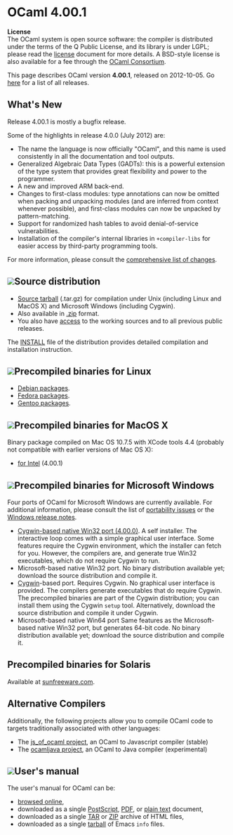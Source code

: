 <!-- ((! set title OCaml 4.00.1 !)) -->

# OCaml 4.00.1
**License**<br />
 The OCaml system is open source software: the compiler is distributed
under the terms of the Q Public License, and its library is under LGPL;
please read the [license](/docs/license.html) document for more details. A
BSD-style license is also available for a fee through the [OCaml
Consortium](/consortium/).

This page describes OCaml version **4.00.1**, released on
2012-10-05. Go [here](./) for a list of all releases.

## What's New
Release 4.00.1 is mostly a bugfix release.

Some of the highlights in release 4.0.0 (July 2012) are:

* The name the language is now officially "OCaml", and this name is
 used consistently in all the documentation and tool outputs.
* Generalized Algebraic Data Types (GADTs): this is a powerful
 extension of the type system that provides great flexibility and
 power to the programmer.
* A new and improved ARM back-end.
* Changes to first-class modules: type annotations can now be omitted
 when packing and unpacking modules (and are inferred from context
 whenever possible), and first-class modules can now be unpacked by
 pattern-matching.
* Support for randomized hash tables to avoid denial-of-service
 vulnerabilities.
* Installation of the compiler's internal libraries in
 `+compiler-libs` for easier access by third-party programming tools.

For more information, please consult the [comprehensive list of
changes](4.00/notes/Changes).

## ![](../img/source.gif "")Source distribution
* [Source
 tarball](https://github.com/ocaml/ocaml/archive/4.00.1.tar.gz)
 (.tar.gz) for compilation under Unix (including Linux and MacOS X)
 and Microsoft Windows (including Cygwin).
* Also available in
 [.zip](https://github.com/ocaml/ocaml/archive/4.00.1.zip)
 format.
* You also have [access](index.html) to the working
 sources and to all previous public releases.

The [INSTALL](4.00/notes/INSTALL)
file of the distribution provides detailed compilation and installation
instruction.

## ![](../img/linux.gif "")Precompiled binaries for Linux
* [Debian packages](http://packages.debian.org/ocaml).
* [Fedora
 packages](https://admin.fedoraproject.org/pkgdb/package/ocaml/).
* [Gentoo
 packages](http://packages.gentoo.org/packages/?category=dev-lang;name=ocaml).

## ![](../img/macos.gif "")Precompiled binaries for MacOS X
Binary package compiled on Mac OS 10.7.5 with XCode tools 4.4 (probably
not compatible with earlier versions of Mac OS X):

* [for
 Intel](https://caml.inria.fr/pub/distrib/ocaml-4.00/ocaml-4.00.1-intel.dmg)
 (4.00.1)

## ![](../img/windows.gif "")Precompiled binaries for Microsoft Windows
Four ports of OCaml for Microsoft Windows are currently available. For
additional information, please consult the list of [portability
issues](http://caml.inria.fr/ocaml/portability.en.html) or the [Windows
release
notes](4.00/notes/README.win32).

* [Cygwin-based native Win32 port
 (4.00.0)](http://protz.github.com/ocaml-installer/). A self
 installer. The interactive loop comes with a simple graphical user
 interface. Some features require the Cygwin environment, which the
 installer can fetch for you. However, the compilers are, and
 generate true Win32 executables, which do not require Cygwin to run.
* Microsoft-based native Win32 port. No binary distribution available
 yet; download the source distribution and compile it.
* [Cygwin](http://cygwin.com/)-based port. Requires Cygwin. No
 graphical user interface is provided. The compilers generate
 executables that do require Cygwin. The precompiled binaries are
 part of the Cygwin distribution; you can install them using the
 Cygwin `setup` tool. Alternatively, download the source distribution
 and compile it under Cygwin.
* Microsoft-based native Win64 port Same features as the
 Microsoft-based native Win32 port, but generates 64-bit code. No
 binary distribution available yet; download the source distribution
 and compile it.

## Precompiled binaries for Solaris
Available at [sunfreeware.com](http://sunfreeware.com/).

## Alternative Compilers
Additionally, the following projects allow you to compile OCaml code to
targets traditionally associated with other languages:

* The [js_of_ocaml project](http://ocsigen.org/js_of_ocaml/), an
 OCaml to Javascript compiler (stable)
* The [ocamljava project](http://cafesterol.x9c.fr/), an OCaml to Java
 compiler (experimental)

## ![](../img/doc.gif "")User's manual
The user's manual for OCaml can be:

* [browsed
 online](4.00/htmlman/index.html),
* downloaded as a single
 [PostScript](4.00/ocaml-4.00-refman.ps.gz),
 [PDF](4.00/ocaml-4.00-refman.pdf),
 or [plain
 text](4.00/ocaml-4.00-refman.txt)
 document,
* downloaded as a single
 [TAR](4.00/ocaml-4.00-refman-html.tar.gz)
 or
 [ZIP](4.00/ocaml-4.00-refman-html.zip)
 archive of HTML files,
* downloaded as a single
 [tarball](4.00/ocaml-4.00-refman.info.tar.gz)
 of Emacs `info` files.

